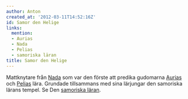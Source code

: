 ```yaml
---
author: Anton
created_at: '2012-03-11T14:52:16Z'
id: Samor den Helige
links:
  mention:
  - Aurias
  - Nada
  - Pelias
  - samoriska läran
title: Samor den Helige
---
```


Mattknytare från [Nada] som var den förste att predika gudomarna [Aurias] och [Pelias] lära.
Grundade tillsammans med sina lärjungar den samoriska lärans tempel. Se Den [samoriska läran].

  [Nada]: Nada
  [Aurias]: Aurias
  [Pelias]: Pelias
  [samoriska läran]: samoriska_läran
